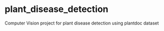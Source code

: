 # plant_disease_detection
Computer Vision project for plant disease detection using plantdoc dataset
